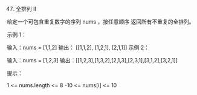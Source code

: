 47. 全排列 II


给定一个可包含重复数字的序列 nums ，按任意顺序 返回所有不重复的全排列。



示例 1：

输入：nums = [1,1,2]
输出：
[[1,1,2],
[1,2,1],
[2,1,1]]
示例 2：

输入：nums = [1,2,3]
输出：[[1,2,3],[1,3,2],[2,1,3],[2,3,1],[3,1,2],[3,2,1]]


提示：

1 <= nums.length <= 8
-10 <= nums[i] <= 10